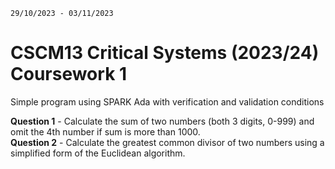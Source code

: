 `29/10/2023 - 03/11/2023`

# CSCM13 Critical Systems (2023/24) Coursework 1
Simple program using SPARK Ada with verification and validation conditions <br />

**Question 1** - Calculate the sum of two numbers (both 3 digits, 0-999) and omit the 4th number if sum is more than 1000. <br />
**Question 2** - Calculate the greatest common divisor of two numbers using a simplified form of the Euclidean algorithm. <br />
